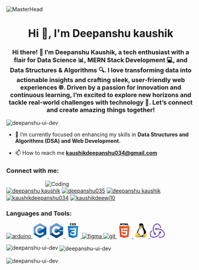 ![MasterHead](https://user-images.githubusercontent.com/90236635/232446433-d5540fa2-fe28-4bb8-b929-cdb51fe61336.gif)


<h1 align="center">Hi 👋, I'm Deepanshu kaushik</h1>
<h3 align="center">Hi there! 👋 I’m Deepanshu Kaushik, a tech enthusiast with a flair for Data Science 📊, MERN Stack Development 💻, and Data Structures & Algorithms 🔍. I love transforming data into actionable insights and crafting sleek, user-friendly web experiences 🌐. Driven by a passion for innovation and continuous learning, I’m excited to explore new horizons and tackle real-world challenges with technology 🚀. Let’s connect and create amazing things together!</h3>

<p align="left"> <img src="https://komarev.com/ghpvc/?username=deepanshu-ui-dev&label=Profile%20views&color=0e75b6&style=flat" alt="deepanshu-ui-dev" /> </p>

- 🌱 I’m currently focused on enhancing my skills in **Data Structures and Algorithms (DSA) and Web Development.**

- 📫 How to reach me **kaushikdeepanshu034@gmail.com**

<h3 align="left">Connect with me:</h3>
<img align="right" alt="Coding" width="400" src="https://media.licdn.com/dms/image/C4E12AQHhfpP2slLoXw/article-cover_image-shrink_600_2000/0/1578791251071?e=2147483647&v=beta&t=z0mDGgtn6FZAR_FAWN0lu2QP80ugvAfOnWcJ3acz7Rk">
<p align="left">
<a href="https://www.linkedin.com/in/deepanshu-kaushik" target="blank"><img align="center" src="https://raw.githubusercontent.com/rahuldkjain/github-profile-readme-generator/master/src/images/icons/Social/linked-in-alt.svg" alt="deepanshu kaushik" height="30" width="40" /></a>
<a href="https://www.codechef.com/users/deepanshu035" target="blank"><img align="center" src="https://cdn.jsdelivr.net/npm/simple-icons@3.1.0/icons/codechef.svg" alt="deepanshu035" height="30" width="40" /></a>
<a href="https://www.hackerrank.com/2023B1541216" target="blank"><img align="center" src="https://raw.githubusercontent.com/rahuldkjain/github-profile-readme-generator/master/src/images/icons/Social/hackerrank.svg" alt="deepanshu kaushik" height="30" width="40" /></a>
<a href="https://www.leetcode.com/iDcHhFOeFb" target="blank"><img align="center" src="https://raw.githubusercontent.com/rahuldkjain/github-profile-readme-generator/master/src/images/icons/Social/leet-code.svg" alt="kaushikdeepanshu034" height="30" width="40" /></a>
<a href="https://auth.geeksforgeeks.org/user/deepanshukkxx7" target="blank"><img align="center" src="https://raw.githubusercontent.com/rahuldkjain/github-profile-readme-generator/master/src/images/icons/Social/geeks-for-geeks.svg" alt="kaushikdeewj10" height="30" width="40" /></a>
</p>

<h3 align="left">Languages and Tools:</h3>
<p align="left"> <a href="https://www.arduino.cc/" target="_blank" rel="noreferrer"> <img src="https://cdn.worldvectorlogo.com/logos/arduino-1.svg" alt="arduino" width="40" height="40"/> </a> <a href="https://www.cprogramming.com/" target="_blank" rel="noreferrer"> <img src="https://raw.githubusercontent.com/devicons/devicon/master/icons/c/c-original.svg" alt="c" width="40" height="40"/> </a> <a href="https://www.w3schools.com/cpp/" target="_blank" rel="noreferrer"> <img src="https://raw.githubusercontent.com/devicons/devicon/master/icons/cplusplus/cplusplus-original.svg" alt="cplusplus" width="40" height="40"/> </a> <a href="https://www.w3schools.com/css/" target="_blank" rel="noreferrer"> <img src="https://raw.githubusercontent.com/devicons/devicon/master/icons/css3/css3-original-wordmark.svg" alt="css3" width="40" height="40"/> </a> <a href="https://www.figma.com/" target="_blank" rel="noreferrer"> <img src="https://www.vectorlogo.zone/logos/figma/figma-icon.svg" alt="figma" width="40" height="40"/> </a> <a href="https://git-scm.com/" target="_blank" rel="noreferrer"> <img src="https://www.vectorlogo.zone/logos/git-scm/git-scm-icon.svg" alt="git" width="40" height="40"/> </a> <a href="https://www.w3.org/html/" target="_blank" rel="noreferrer"> <img src="https://raw.githubusercontent.com/devicons/devicon/master/icons/html5/html5-original-wordmark.svg" alt="html5" width="40" height="40"/> </a> <a href="https://www.linux.org/" target="_blank" rel="noreferrer"> <img src="https://raw.githubusercontent.com/devicons/devicon/master/icons/linux/linux-original.svg" alt="linux" width="40" height="40"/> </a> <a href="https://redux.js.org" target="_blank" rel="noreferrer"> <img src="https://raw.githubusercontent.com/devicons/devicon/master/icons/redux/redux-original.svg" alt="redux" width="40" height="40"/> </a> </p>

<p><img align="left" src="https://github-readme-stats.vercel.app/api/top-langs?username=deepanshu-ui-dev&show_icons=true&locale=en&layout=compact" alt="deepanshu-ui-dev" /></p>

<p>&nbsp;<img align="center" src="https://github-readme-stats.vercel.app/api?username=deepanshu-ui-dev&show_icons=true&locale=en" alt="deepanshu-ui-dev" /></p>

<p><img align="center" src="https://github-readme-streak-stats.herokuapp.com/?user=deepanshu-ui-dev&" alt="deepanshu-ui-dev" /></p>
